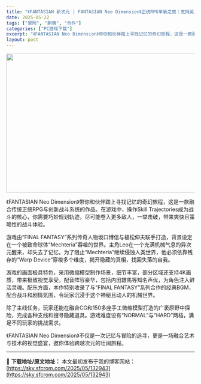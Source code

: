 ```yaml
---
title: "《FANTASIAN 新次元 | FANTASIAN Neo Dimension》正统RPG革新之旅｜支持英日文"
date: 2025-05-22
tags: ["冒险", "剧情", "合作"]
categories: ["PC游戏下载"]
excerpt: "《FANTASIAN Neo Dimension》带你和伙伴踏上寻找记忆的奇幻旅程，这是一款融合传统正统RPG与创新战斗系统的作品。在游戏中，操作Skill Trajectories成为战斗的核心，你需要巧妙规划轨迹，尽可能卷入更多敌人，一举击破，带来爽快且策略性的战斗体验。 游戏由“FINAL F&hellip;"
layout: post
---
```


<img class="aligncenter size-full wp-image-132944" src="https://sky.sfcrom.com/wp-content/uploads/2025/05/202505220121252.webp" alt="" width="660" height="370" />
<p data-start="0" data-end="138">《FANTASIAN Neo Dimension》带你和伙伴踏上寻找记忆的奇幻旅程，这是一款融合传统正统RPG与创新战斗系统的作品。在游戏中，操作Skill Trajectories成为战斗的核心，你需要巧妙规划轨迹，尽可能卷入更多敌人，一举击破，带来爽快且策略性的战斗体验。</p>
<p data-start="140" data-end="303">游戏由“FINAL FANTASY”系列传奇人物坂口博信与植松伸夫联手打造，背景设定在一个被致命球体“Mechteria”吞噬的世界。主角Leo在一个充满机械气息的异次元醒来，却失去了记忆。为了阻止“Mechteria”继续侵蚀人类世界，他必须依靠残存的“Warp Device”穿梭多个维度，揭开隐藏的真相，找回失落的自我。</p>
<p data-start="305" data-end="449">游戏的画面极具特色，采用微缩模型制作场景，细节丰富，部分区域还支持4K画质，带来极致视觉享受。配音阵容豪华，包括内田雄馬等知名声优，为角色注入鲜活灵魂。配乐方面，本作特别收录了与“FINAL FANTASY”系列合作的经典BGM，配合战斗和剧情氛围，令玩家沉浸于这个神秘且动人的机械世界。</p>
<p data-start="451" data-end="540">除了主线任务，玩家还能在融合CG和150多座手工微缩模型打造的广袤原野中探险，完成各种支线和搜寻隐藏道具。游戏难度设有“NORMAL”与“HARD”两档，满足不同玩家的挑战需求。</p>
<p data-start="542" data-end="612" data-is-last-node="" data-is-only-node="">《FANTASIAN Neo Dimension》不仅是一次记忆与冒险的追寻，更是一场融合艺术与技术的视觉盛宴，邀你体验跨越次元的壮阔旅程。</p>

---
📖 **下载地址/原文地址：** 本文最初发布于我的博客网站：[https://sky.sfcrom.com/2025/05/132943](https://sky.sfcrom.com/2025/05/132943)
